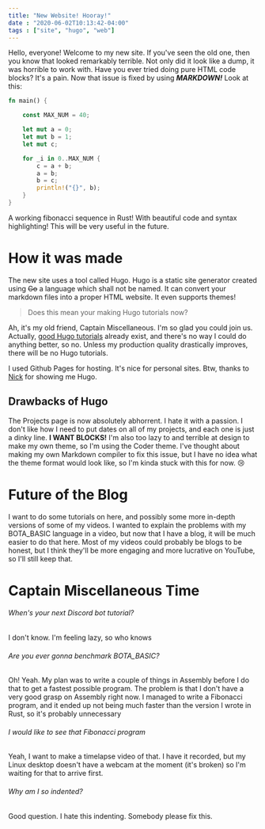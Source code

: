 ```yaml
---
title: "New Website! Hooray!"
date : "2020-06-02T10:13:42-04:00"
tags : ["site", "hugo", "web"]
---
```


Hello, everyone! Welcome to my new site. If you've seen the old one, then you know that looked remarkably terrible. Not only did it look like a dump, it was horrible to work with. Have you ever tried doing pure HTML code blocks? It's a pain. Now that issue is fixed by using ***__MARKDOWN__!*** Look at this:

```rust
fn main() {

	const MAX_NUM = 40;

	let mut a = 0;
	let mut b = 1;
	let mut c;

	for _i in 0..MAX_NUM {
		c = a + b;
		a = b;
		b = c;
		println!("{}", b);
	}
}
```

A working fibonacci sequence in Rust! With beautiful code and syntax highlighting! This will be very useful in the future.

# How it was made

The new site uses a tool called Hugo. Hugo is a static site generator created using ~~Go~~ a language which shall not be named. It can convert your markdown files into a proper HTML website. It even supports themes!

> Does this mean your making Hugo tutorials now?

Ah, it's my old friend, Captain Miscellaneous. I'm so glad you could join us. Actually, [good Hugo tutorials](https://www.youtube.com/watch?v=qtIqKaDlqXo&list=PLLAZ4kZ9dFpOnyRlyS-liKL5ReHDcj4G3) already exist, and there's no way I could do anything better, so no. Unless my production quality drastically improves, there will be no Hugo tutorials.

I used Github Pages for hosting. It's nice for personal sites. Btw, thanks to [Nick](https://www.thinkingmuchbetter.com) for showing me Hugo.

## Drawbacks of Hugo

The Projects page is now absolutely abhorrent. I hate it with a passion. I don't like how I need to put dates on all of my projects, and each one is just a dinky line. **I WANT BLOCKS!** I'm also too lazy to and terrible at design to make my own theme, so I'm using the Coder theme. I've thought about making my own Markdown compiler to fix this issue, but I have no idea what the theme format would look like, so I'm kinda stuck with this for now. :cry:

# Future of the Blog

I want to do some tutorials on here, and possibly some more in-depth versions of some of my videos. I wanted to explain the problems with my BOTA_BASIC language in a video, but now that I have a blog, it will be much easier to do that here. Most of my videos could probably be blogs to be honest, but I think they'll be more engaging and more lucrative on YouTube, so I'll still keep that.

# Captain Miscellaneous Time

###### When's your next Discord bot tutorial?

I don't know. I'm feeling lazy, so who knows

###### Are you ever gonna benchmark BOTA_BASIC?

Oh! Yeah. My plan was to write a couple of things in Assembly before I do that to get a fastest possible program. The problem is that I don't have a very good grasp on Assembly right now. I managed to write a Fibonacci program, and it ended up not being much faster than the version I wrote in Rust, so it's probably unnecessary

###### I would like to see that Fibonacci program

Yeah, I want to make a timelapse video of that. I have it recorded, but my Linux desktop doesn't have a webcam at the moment (it's broken) so I'm waiting for that to arrive first.

###### Why am I so indented?

Good question. I hate this indenting. Somebody please fix this.